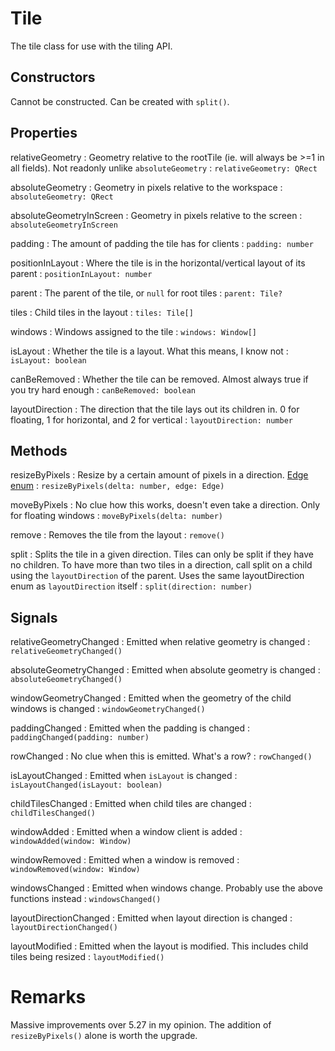 # Tile

The tile class for use with the tiling API.

## Constructors

Cannot be constructed. Can be created with `split()`.

## Properties

relativeGeometry
: Geometry relative to the rootTile (ie. will always be >=1 in all fields). Not readonly unlike `absoluteGeometry`
: `relativeGeometry: QRect`

absoluteGeometry
: Geometry in pixels relative to the workspace
: `absoluteGeometry: QRect`

absoluteGeometryInScreen
: Geometry in pixels relative to the screen
: `absoluteGeometryInScreen`

padding
: The amount of padding the tile has for clients
: `padding: number`

positionInLayout
: Where the tile is in the horizontal/vertical layout of its parent
: `positionInLayout: number`

parent
: The parent of the tile, or `null` for root tiles
: `parent: Tile?`

tiles
: Child tiles in the layout
: `tiles: Tile[]`

windows
: Windows assigned to the tile
: `windows: Window[]`

isLayout
: Whether the tile is a layout. What this means, I know not
: `isLayout: boolean`

canBeRemoved
: Whether the tile can be removed. Almost always true if you try hard enough
: `canBeRemoved: boolean`

layoutDirection
: The direction that the tile lays out its children in. 0 for floating, 1 for horizontal, and 2 for vertical
: `layoutDirection: number`

## Methods

resizeByPixels
: Resize by a certain amount of pixels in a direction. [Edge enum](https://doc.qt.io/qt-6/qt.html#Edge-enum)
: `resizeByPixels(delta: number, edge: Edge)`

moveByPixels
: No clue how this works, doesn't even take a direction. Only for floating windows
: `moveByPixels(delta: number)`

remove
: Removes the tile from the layout
: `remove()`

split
: Splits the tile in a given direction. Tiles can only be split if they have no children.
To have more than two tiles in a direction, call split on a child using the `layoutDirection` of the parent.
Uses the same layoutDirection enum as `layoutDirection` itself
: `split(direction: number)`

## Signals

relativeGeometryChanged
: Emitted when relative geometry is changed
: `relativeGeometryChanged()`

absoluteGeometryChanged
: Emitted when absolute geometry is changed
: `absoluteGeometryChanged()`

windowGeometryChanged
: Emitted when the geometry of the child windows is changed
: `windowGeometryChanged()`

paddingChanged
: Emitted when the padding is changed
: `paddingChanged(padding: number)`

rowChanged
: No clue when this is emitted. What's a row?
: `rowChanged()`

isLayoutChanged
: Emitted when `isLayout` is changed
: `isLayoutChanged(isLayout: boolean)`

childTilesChanged
: Emitted when child tiles are changed
: `childTilesChanged()`

windowAdded
: Emitted when a window client is added
: `windowAdded(window: Window)`

windowRemoved
: Emitted when a window is removed
: `windowRemoved(window: Window)`

windowsChanged
: Emitted when windows change. Probably use the above functions instead
: `windowsChanged()`

layoutDirectionChanged
: Emitted when layout direction is changed
: `layoutDirectionChanged()`

layoutModified
: Emitted when the layout is modified. This includes child tiles being resized
: `layoutModified()`

# Remarks

Massive improvements over 5.27 in my opinion. The addition of `resizeByPixels()` alone is worth the upgrade.